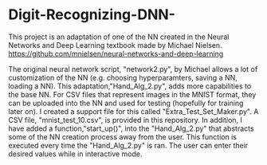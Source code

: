 # Digit-Recognizing-DNN-
This project is an adaptation of one of the NN created in the Neural Networks and Deep Learning textbook made by Michael Nielsen.
https://github.com/mnielsen/neural-networks-and-deep-learning

The original neural network script, "network2.py", by Michael allows a lot of customization of the NN (e.g. choosing hyperparamters, saving a NN, loading a NN). This adaptation,"Hand_Alg_2.py", adds more capabilities to the base NN. For CSV files that represent images in the MNIST format, they can be uploaded into the NN and used for testing (hopefully for training later on). I created a support file for this called "Extra_Test_Set_Maker.py". A CSV file, "mnist_test_10.csv", is provided in this repository. In addition, I have added a function,"start_up()", into the "Hand_Alg_2.py" that abstracts some of the NN creation process away from the user. This function is executed every time the "Hand_Alg_2.py" is ran. The user can enter their desired values while in interactive mode.
